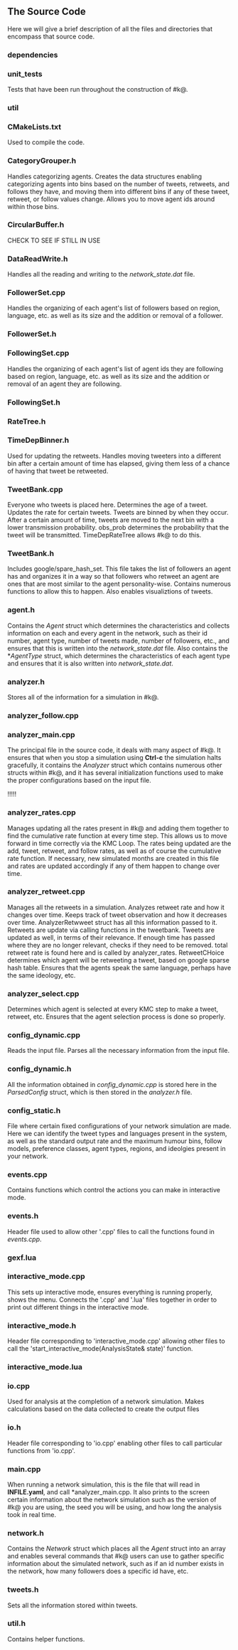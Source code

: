 ## The Source Code

Here we will give a brief description of all the files and directories that encompass that source code.

### dependencies



### unit_tests

Tests that have been run throughout the construction of #k@.

### util



### CMakeLists.txt

Used to compile the code.

### CategoryGrouper.h

Handles categorizing agents. Creates the data structures enabling categorizing agents into bins based on the number of tweets, retweets, and follows they have, and moving them into different bins if any of these tweet, retweet, or follow values change. Allows you to move agent ids around within those bins.

### CircularBuffer.h

CHECK TO SEE IF STILL IN USE

### DataReadWrite.h

Handles all the reading and writing to the *network_state.dat* file.

### FollowerSet.cpp

Handles the organizing of each agent's list of followers based on region, language, etc. as well as its size and the addition or removal of a follower.

### FollowerSet.h



### FollowingSet.cpp

Handles the organizing of each agent's list of agent ids they are following based on region, language, etc. as well as its size and the addition or removal of an agent they are following.

### FollowingSet.h



### RateTree.h



### TimeDepBinner.h

Used for updating the retweets. Handles moving tweeters into a different bin after a certain amount of time has elapsed, giving them less of a chance of having that tweet be retweeted.

### TweetBank.cpp

Everyone who tweets is placed here. Determines the age of a tweet. Updates the rate for certain tweets. Tweets are binned by when they occur. After a certain amount of time, tweets are moved to the next bin with a lower transmission probability. obs_prob determines the probability that the tweet will be transmitted. TimeDepRateTree allows #k@ to do this.

### TweetBank.h

Includes google/spare_hash_set. This file takes the list of followers an agent has and organizes it in a way so that followers who retweet an agent are ones that are most similar to the agent personality-wise. Contains numerous functions to allow this to happen. Also enables visualiztions of tweets. 

### agent.h

Contains the *Agent* struct which determines the characteristics and collects information on each and every agent in the network, such as their id number, agent type, number of tweets made, number of followers, etc., and ensures that this is written into the *network_state.dat* file. Also contains the **AgentType* struct, which determines the characteristics of each agent type and ensures that it is also written into *network_state.dat*. 

### analyzer.h

Stores all of the information for a simulation in #k@.

### analyzer_follow.cpp



### analyzer_main.cpp

The principal file in the source code, it deals with many aspect of #k@. It ensures that when you stop a simulation using **Ctrl-c** the simulation halts gracefully, it contains the *Analyzer* struct which contains numerous other structs within #k@, and it has several initialization functions used to make the proper configurations based on the input file.

!!!!! 

### analyzer_rates.cpp

Manages updating all the rates present in #k@ and adding them together to find the cumulative rate function at every time step. This allows us to move forward in time correctly via the KMC Loop. The rates being updated are the add, tweet, retweet, and follow rates, as well as of course the cumulative rate function. If necessary, new simulated months are created in this file and rates are updated accordingly if any of them happen to change over time.

### analyzer_retweet.cpp

Manages all the retweets in a simulation. Analyzes retweet rate and how it changes over time. Keeps track of tweet observation and how it decreases over time. AnalyzerRetwweet struct has all this information passed to it. Retweets are update via calling functions in the tweetbank. Tweets are updated as well, in terms of their relevance. If enough time has passed where they are no longer relevant, checks if they need to be removed. total retweet rate is found here and is called by analyzer_rates. RetweetCHoice determines which agent will be retweeting a tweet, based on google sparse hash table. Ensures that the agents speak the same language, perhaps have the same ideology, etc.

### analyzer_select.cpp

Determines which agent is selected at every KMC step to make a tweet, retweet, etc. Ensures that the agent selection process is done so properly.

### config_dynamic.cpp

Reads the input file. Parses all the necessary information from the input file.

### config_dynamic.h

All the information obtained in *config_dynamic.cpp* is stored here in the *ParsedConfig* struct, which is then stored in the *analyzer.h* file.

### config_static.h 

File where certain fixed configurations of your network simulation are made. Here we can identify the tweet types and languages present in the system, as well as the standard output rate and the maximum humour bins, follow models, preference classes, agent types, regions, and ideolgies present in your network.

### events.cpp

Contains functions which control the actions you can make in interactive mode.

### events.h

Header file used to allow other '.cpp' files to call the functions found in *events.cpp*.

### gexf.lua



### interactive_mode.cpp

This sets up interactive mode, ensures everything is running properly, shows the menu. Connects the '.cpp' and '.lua' files together in order to print out different things in the interactive mode.

### interactive_mode.h

Header file corresponding to 'interactive_mode.cpp' allowing other files to call the 'start_interactive_mode(AnalysisState& state)' function.

### interactive_mode.lua



### io.cpp

Used for analysis at the completion of a network simulation. Makes calculations based on the data collected to create the output files

### io.h

Header file corresponding to 'io.cpp' enabling other files to call particular functions from 'io.cpp'.

### main.cpp

When running a network simulation, this is the file that will read in **INFILE.yaml**, and call *analyzer_main.cpp. It also prints to the screen certain information about the network simulation such as the version of #k@ you are using, the seed you will be using, and how long the analysis took in real time. 
### network.h

Contains the *Network* struct which places all the *Agent* struct into an array and enables several commands that #k@ users can use to gather specific information about the simulated network, such as if an id number exists in the network, how many followers does a specific id have, etc.

### tweets.h

Sets all the information stored within tweets.

### util.h

Contains helper functions. 